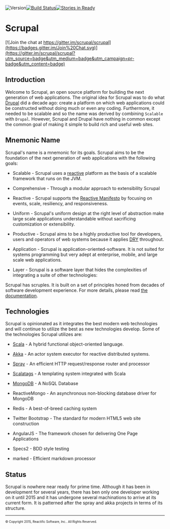 ![Version](https://img.shields.io/badge/version-unreleased-orange.svg?style=flat "unreleased")[![Build Status](https://travis-ci.org/scrupal/scrupal.svg?branch=master)](https://travis-ci.org/scrupal/scrupal.svg?branch=master)[![Stories in Ready](https://badge.waffle.io/scrupal/scrupal.png?label=ready)](https://waffle.io/scrupal/scrupal)

# Scrupal

[![Join the chat at https://gitter.im/scrupal/scrupal](https://badges.gitter.im/Join%20Chat.svg)](https://gitter.im/scrupal/scrupal?utm_source=badge&utm_medium=badge&utm_campaign=pr-badge&utm_content=badge)

## Introduction
Welcome to  Scrupal, an open source platform for building the next generation of web applications. The original
idea for Scrupal was to do what [Drupal](https://drupal.org) did a decade ago: create a platform on which web
applications could be constructed without doing much or even any coding. Furthermore, it needed to be scalable and
so the name was derived by combining `Scalable` with `Drupal`. However, Scrupal and Drupal have nothing in common
except the common goal of making it simple to build rich and useful web sites.

## Mnemonic Name
Scrupal's name is a mnemonic for its goals. Scrupal aims to be the foundation of the next generation of web
applications with the following goals:

- Scalable - Scrupal uses a [reactive](http://www.reactivemanifesto.org/) platform as the basis of a scalable framework that runs on the JVM.

- Comprehensive - Through a modular approach to extensibility Scrupal

- Reactive - Scrupal supports the [Reactive Manifesto](http://www.reactivemanifesto.org/) by focusing on events, scale, resiliency, and responsiveness.

- Uniform - Scrupal's uniform design at the right level of abstraction make large scale applications understandable without sacrificing customization or extensibility.

- Productive - Scrupal aims to be a highly productive tool for developers, users and operators of web systems because it applies [DRY](http://en.wikipedia.org/wiki/Don't_repeat_yourself) throughout.

- Application - Scrupal is application-oriented-software. It is not suited for systems programming but very adept at enterprise, mobile, and large scale web applications.

- Layer - Scrupal is a software layer that hides the complexities of integrating a suite of other technologies:

Scrupal has scruples. It is built on a set of principles honed from decades of software development experience.
For more details, please read [the documentation](http://scrupal.org/docs).

## Technologies
Scrupal is opinionated as it integrates the best modern web technologies and will continue to utilize the best as
new technologies develop. Some of the technologies Scrupal utilizes are:

- [Scala](http://scala-lang.org/) - A hybrid functional object-oriented language.

- [Akka](http://akka.io/) - An actor system executor for reactive distributed systems.

- [Spray](http://spray.io/) - An efficient HTTP request/response router and processor

- [Scalatags](https://github.com/lihaoyi/scalatags) - A templating system integrated with Scala

- [MongoDB](http://www.mongodb.org/) - A NoSQL Database

- ReactiveMongo - An asynchronous non-blocking database driver for MongoDB

- Redis - A best-of-breed caching system

- Twitter Bootstrap - The standard for modern HTML5 web site construction

- AngularJS - The framework chosen for delivering One Page Applications

- Specs2 - BDD style testing

- marked - Efficient markdown processor

## Status

Scrupal is nowhere near ready for prime time. Although it has been in development for several years, there has ben only
one developer working on it until 2015 and it has undergone several machinations to arrive at its current form. It is
patterned after the spray and akka projects in terms of its structure.

- - -

<sub><sup>&copy; Copyright 2015, Reactific Software, Inc.. All Rights Reserved.</sup></sub>
